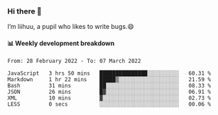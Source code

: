 ### Hi there 👋
I’m liihuu, a pupil who likes to write bugs.😄


#### 📊 Weekly development breakdown
<!--START_SECTION:waka-->

```text
From: 28 February 2022 - To: 07 March 2022

JavaScript   3 hrs 50 mins   ███████████████░░░░░░░░░░   60.31 %
Markdown     1 hr 22 mins    █████▒░░░░░░░░░░░░░░░░░░░   21.59 %
Bash         31 mins         ██░░░░░░░░░░░░░░░░░░░░░░░   08.33 %
JSON         26 mins         █▓░░░░░░░░░░░░░░░░░░░░░░░   06.91 %
XML          10 mins         ▓░░░░░░░░░░░░░░░░░░░░░░░░   02.73 %
LESS         0 secs          ░░░░░░░░░░░░░░░░░░░░░░░░░   00.06 %
```

<!--END_SECTION:waka-->

<!--
**liihuu/liihuu** is a ✨ _special_ ✨ repository because its `README.md` (this file) appears on your GitHub profile.

Here are some ideas to get you started:

- 🔭 I’m currently working on ...
- 🌱 I’m currently learning ...
- 👯 I’m looking to collaborate on ...
- 🤔 I’m looking for help with ...
- 💬 Ask me about ...
- 📫 How to reach me: ...
- 😄 Pronouns: ...
- ⚡ Fun fact: ...
-->
